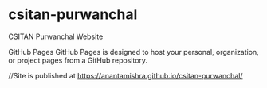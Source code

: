# csitan-purwanchal
CSITAN Purwanchal Website

GitHub Pages
GitHub Pages is designed to host your personal, organization, or project pages from a GitHub repository.

//Site is published at https://anantamishra.github.io/csitan-purwanchal/
